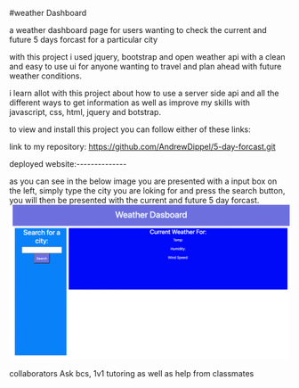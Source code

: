 #weather Dashboard

a weather dashboard page for users wanting to check the current and future 5 days forcast for a particular city

with this project i used jquery, bootstrap and open weather api with a clean and easy to use ui for anyone wanting to travel and plan ahead with future weather conditions.

i learn allot with this project about how to use a server side api and all the different ways to get information as well as improve my skills with javascript, css, html, jquery and botstrap. 

to view and install this project you can follow either of these links:


link to my repository: https://github.com/AndrewDippel/5-day-forcast.git


deployed website:--------------

as you can see in the below image you are presented with a input box on the left, simply type the city you are loking for and press the search button, you will then be presented with the current and future 5 day forcast.
![image of weather dashboard with input box on left title of weather dashboard and basic info to be filled when search is complete](Assets/Img/Screen%20Shot%202022-09-22%20at%203.58.25%20pm.png)

collaborators
Ask bcs, 1v1 tutoring as well as help from classmates